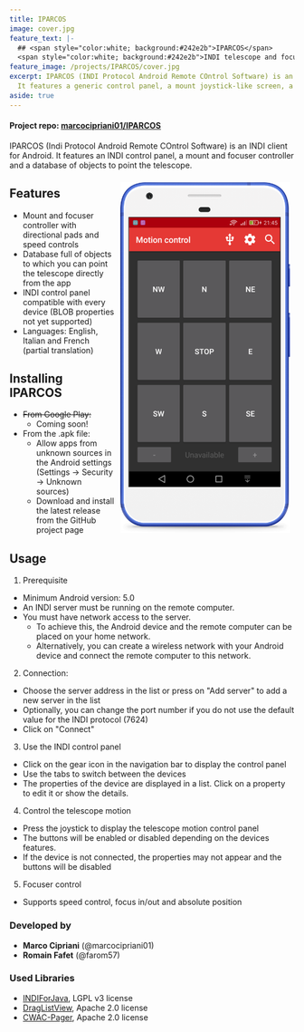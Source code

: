 ```yaml
---
title: IPARCOS
image: cover.jpg
feature_text: |-
  ## <span style="color:white; background:#242e2b">IPARCOS</span>
  <span style="color:white; background:#242e2b">INDI telescope and focuser remote controller</span>
feature_image: /projects/IPARCOS/cover.jpg
excerpt: IPARCOS (INDI Protocol Android Remote COntrol Software) is an INDI client for Android.
  It features a generic control panel, a mount joystick-like screen, a focuser controller and a database of objects to point the telescope.
aside: true
---
```


#### Project repo: [marcocipriani01/IPARCOS](https://github.com/marcocipriani01/IPARCOS)

IPARCOS (Indi Protocol Android Remote COntrol Software) is an INDI client for Android.
It features an INDI control panel, a mount and focuser controller and a database of objects to point the telescope.

<img src="/projects/IPARCOS/1.png" width="300px" align="right" style="margin: 8px">

## Features

* Mount and focuser controller with directional pads and speed controls
* Database full of objects to which you can point the telescope directly from the app
* INDI control panel compatible with every device (BLOB properties not yet supported)
* Languages: English, Italian and French (partial translation)

## Installing IPARCOS

- ~~From Google Play:~~
  - Coming soon!
- From the .apk file:
  - Allow apps from unknown sources in the Android settings (Settings → Security → Unknown sources)
  - Download and install the latest release from the GitHub project page

## Usage

1. Prerequisite
  - Minimum Android version: 5.0
  - An INDI server must be running on the remote computer.
  - You must have network access to the server. 
    - To achieve this, the Android device and the remote computer can be placed on your home network.
    - Alternatively, you can create a wireless network with your Android device and connect the remote computer to this network.
2. Connection:
  - Choose the server address in the list or press on "Add server" to add a new server in the list
  - Optionally, you can change the port number if you do not use the default value for the INDI protocol (7624)
  - Click on "Connect"
3. Use the INDI control panel
  - Click on the gear icon in the navigation bar to display the control panel
  - Use the tabs to switch between the devices
  - The properties of the device are displayed in a list. Click on a property to edit it or show the details.
4. Control the telescope motion
  - Press the joystick to display the telescope motion control panel
  - The buttons will be enabled or disabled depending on the devices features.
  - If the device is not connected, the properties may not appear and the buttons will be disabled
5. Focuser control
  - Supports speed control, focus in/out and absolute position

### Developed by

- **Marco Cipriani** (@marcocipriani01)
- **Romain Fafet** (@farom57)

### Used Libraries

- [INDIForJava](https://github.com/INDIForJava/INDIForJava), LGPL v3 license
- [DragListView](https://github.com/woxblom/DragListView), Apache 2.0 license
- [CWAC-Pager](https://github.com/commonsguy/cwac-pager), Apache 2.0 license